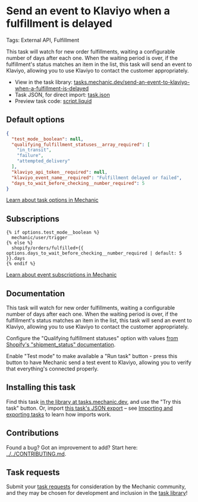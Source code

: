 # Send an event to Klaviyo when a fulfillment is delayed

Tags: External API, Fulfillment

This task will watch for new order fulfillments, waiting a configurable number of days after each one. When the waiting period is over, if the fulfillment's status matches an item in the list, this task will send an event to Klaviyo, allowing you to use Klaviyo to contact the customer appropriately.

* View in the task library: [tasks.mechanic.dev/send-an-event-to-klaviyo-when-a-fulfillment-is-delayed](https://tasks.mechanic.dev/send-an-event-to-klaviyo-when-a-fulfillment-is-delayed)
* Task JSON, for direct import: [task.json](../../tasks/send-an-event-to-klaviyo-when-a-fulfillment-is-delayed.json)
* Preview task code: [script.liquid](./script.liquid)

## Default options

```json
{
  "test_mode__boolean": null,
  "qualifying_fulfillment_statuses__array_required": [
    "in_transit",
    "failure",
    "attempted_delivery"
  ],
  "klaviyo_api_token__required": null,
  "klaviyo_event_name__required": "Fulfillment delayed or failed",
  "days_to_wait_before_checking__number_required": 5
}
```

[Learn about task options in Mechanic](https://learn.mechanic.dev/core/tasks/options)

## Subscriptions

```liquid
{% if options.test_mode__boolean %}
  mechanic/user/trigger
{% else %}
  shopify/orders/fulfilled+{{ options.days_to_wait_before_checking__number_required | default: 5 }}.days
{% endif %}
```

[Learn about event subscriptions in Mechanic](https://learn.mechanic.dev/core/tasks/subscriptions)

## Documentation

This task will watch for new order fulfillments, waiting a configurable number of days after each one. When the waiting period is over, if the fulfillment's status matches an item in the list, this task will send an event to Klaviyo, allowing you to use Klaviyo to contact the customer appropriately.

Configure the "Qualifying fulfillment statuses" option with values [from Shopify's "shipment_status" documentation](https://help.shopify.com/en/api/reference/shipping-and-fulfillment/fulfillment#shipment-status-property-2019-07).

Enable "Test mode" to make available a "Run task" button - press this button to have Mechanic send a test event to Klaviyo, allowing you to verify that everything's connected properly.

## Installing this task

Find this task [in the library at tasks.mechanic.dev](https://tasks.mechanic.dev/send-an-event-to-klaviyo-when-a-fulfillment-is-delayed), and use the "Try this task" button. Or, import [this task's JSON export](../../tasks/send-an-event-to-klaviyo-when-a-fulfillment-is-delayed.json) – see [Importing and exporting tasks](https://learn.mechanic.dev/core/tasks/import-and-export) to learn how imports work.

## Contributions

Found a bug? Got an improvement to add? Start here: [../../CONTRIBUTING.md](../../CONTRIBUTING.md).

## Task requests

Submit your [task requests](https://mechanic.canny.io/task-requests) for consideration by the Mechanic community, and they may be chosen for development and inclusion in the [task library](https://tasks.mechanic.dev/)!

